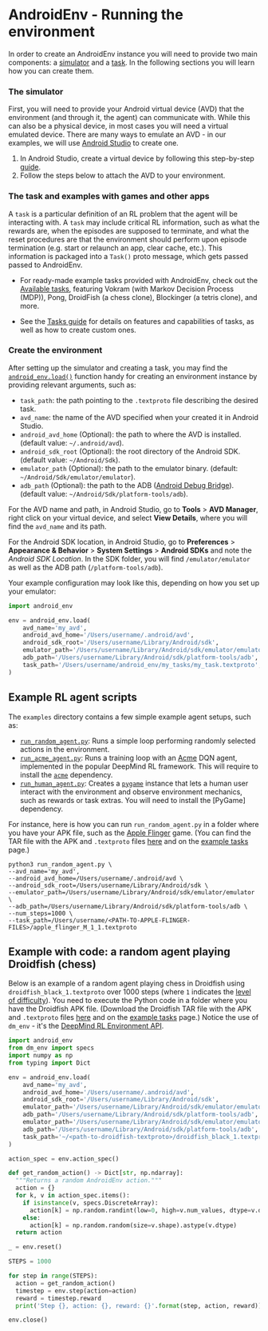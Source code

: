 # AndroidEnv - Running the environment

In order to create an AndroidEnv instance you will need to provide two main
components: a [simulator](#the-simulator) and a [task](#the-task). In the
following sections you will learn how you can create them.

### The simulator

First, you will need to provide your Android virtual device (AVD) that the
environment (and through it, the agent) can communicate with. While this can also
be a physical device, in most cases you will need a virtual emulated device.
There are many ways to emulate an AVD - in our examples, we will use
[Android Studio](https://developer.android.com/studio) to create one.

1. In Android Studio, create a virtual device by following this step-by-step
[guide](emulator_guide.md).
2. Follow the steps below to attach the AVD to your environment.

### The task and examples with games and other apps

A `task` is a particular definition of an RL problem that the agent will be
interacting with. A `task` may include critical RL information, such as what the
rewards are, when the episodes are supposed to terminate, and what the reset
procedures are that the environment should perform upon episode termination
(e.g. start or relaunch an app, clear cache, etc.). This information is packaged
into a `Task()` proto message, which gets passed passed to AndroidEnv.

* For ready-made example tasks provided with AndroidEnv, check out
  the [Available tasks](example_tasks.md), featuring Vokram (with Markov Decision
  Process (MDP)), Pong, DroidFish (a chess clone), Blockinger (a tetris clone),
  and more.

* See the [Tasks guide](tasks_guide.md) for details on features and
  capabilities of tasks, as well as how to create custom ones.

### Create the environment

After setting up the simulator and creating a task, you may find the 
[`android_env.load()`](https://github.com/deepmind/android_env/blob/main/android_env/loader.py)
function handy for creating an environment instance by providing relevant
arguments, such as:

*   `task_path`: the path pointing to the `.textproto` file describing the
    desired task.
*   `avd_name`: the name of the AVD specified when your created it in Android
    Studio.
*   `android_avd_home` (Optional): the path to where the AVD is installed. 
    (default value: `~/.android/avd`).
*   `android_sdk_root` (Optional): the root directory of the Android SDK. 
    (default value: `~/Android/Sdk`).
*   `emulator_path` (Optional): the path to the emulator binary. (default:
    `~/Android/Sdk/emulator/emulator`).
*   `adb_path` (Optional): the path to the ADB
    ([Android Debug Bridge](https://developer.android.com/studio/command-line/adb)).
    (default value: `~/Android/Sdk/platform-tools/adb`).
 
For the AVD name and path, in Android Studio, go to **Tools** >
**AVD Manager**, right click on your virtual device, and select
**View Details**, where you will find the `avd_name` and its path.

For the Android SDK location, in Android Studio, go to **Preferences** >
**Appearance & Behavior** > **System Settings** > **Android SDKs** and note the
_Android SDK Location_. In the SDK folder, you will find `/emulator/emulator`
as well as the ADB path (`/platform-tools/adb`).

Your example configuration may look like this, depending on how you set up your
emulator:

```python
import android_env

env = android_env.load(
    avd_name='my_avd',
    android_avd_home='/Users/username/.android/avd',
    android_sdk_root='/Users/username/Library/Android/sdk',
    emulator_path='/Users/username/Library/Android/sdk/emulator/emulator',
    adb_path='/Users/username/Library/Android/sdk/platform-tools/adb',
    task_path='/Users/username/android_env/my_tasks/my_task.textproto',
)
```

## Example RL agent scripts

The `examples` directory contains a few simple example agent setups, such as:

*   [`run_random_agent.py`](https://github.com/deepmind/android_env/blob/main/examples/run_random_agent.py):
    Runs a simple loop performing randomly selected actions in the environment.
*   [`run_acme_agent.py`](https://github.com/deepmind/android_env/blob/main/examples/run_acme_agent.py):
    Runs a training loop with an [Acme](https://deepmind.com/research/publications/Acme)
    DQN agent, implemented in the popular DeepMind RL framework. This will
    require to install the [`acme`](https://github.com/deepmind/acme)
    dependency.
*   [`run_human_agent.py`](https://github.com/deepmind/android_env/blob/main/examples/run_human_agent.py):
    Creates a [`pygame`](https://www.pygame.org) instance that lets a human user
    interact with the environment and observe environment mechanics, such as
    rewards or task extras. You will need to install the [PyGame] dependency.

For instance, here is how you can run `run_random_agent.py` in a folder where
you have your APK file, such as
the [Apple Flinger](https://github.com/deepmind/android_env/blob/main/docs/example_tasks.md#apple-flinger)
game.
(You can find the TAR file with the APK and `.textproto` files
[here](https://storage.googleapis.com/android_env-tasks/apple_flinger.tar.gz)
and on the
[example tasks](https://github.com/deepmind/android_env/blob/main/docs/example_tasks.md)
page.)

```shell
python3 run_random_agent.py \
--avd_name='my_avd',
--android_avd_home=/Users/username/.android/avd \
--android_sdk_root=/Users/username/Library/Android/sdk \
--emulator_path=/Users/username/Library/Android/sdk/emulator/emulator \
--adb_path=/Users/username/Library/Android/sdk/platform-tools/adb \
--num_steps=1000 \
--task_path=/Users/username/<PATH-TO-APPLE-FLINGER-FILES>/apple_flinger_M_1_1.textproto
```

## Example with code: a random agent playing Droidfish (chess)

Below is an example of a random agent playing chess in Droidfish using
`droidfish_black_1.textproto` over 1000 steps (where `1` indicates the
[level of difficulty](https://github.com/deepmind/android_env/blob/main/docs/example_tasks.md#droidfish)).
You need to execute the Python code in a folder where you have the Droidfish APK
file. (Download the Droidfish TAR file with the APK and `.textproto` files
[here](https://storage.googleapis.com/android_env-tasks/droidfish.tar.gz)
and on the
[example tasks](https://github.com/deepmind/android_env/blob/main/docs/example_tasks.md)
page.) Notice the use of `dm_env` - it's the
[DeepMind RL Environment API](https://github.com/deepmind/dm_env).

```python
import android_env
from dm_env import specs
import numpy as np
from typing import Dict

env = android_env.load(
    avd_name='my_avd',
    android_avd_home='/Users/username/.android/avd',
    android_sdk_root='/Users/username/Library/Android/sdk',
    emulator_path='/Users/username/Library/Android/sdk/emulator/emulator',
    adb_path='/Users/username/Library/Android/sdk/platform-tools/adb',
    emulator_path='/Users/username/Library/Android/sdk/emulator/emulator',
    adb_path='/Users/username/Library/Android/sdk/platform-tools/adb',
    task_path='~/<path-to-droidfish-textproto>/droidfish_black_1.textproto'
)

action_spec = env.action_spec()

def get_random_action() -> Dict[str, np.ndarray]:
  """Returns a random AndroidEnv action."""
  action = {}
  for k, v in action_spec.items():
    if isinstance(v, specs.DiscreteArray):
      action[k] = np.random.randint(low=0, high=v.num_values, dtype=v.dtype)
    else:
      action[k] = np.random.random(size=v.shape).astype(v.dtype)
  return action

_ = env.reset()

STEPS = 1000

for step in range(STEPS):
  action = get_random_action()
  timestep = env.step(action=action)
  reward = timestep.reward
  print('Step {}, action: {}, reward: {}'.format(step, action, reward))

env.close()
```
